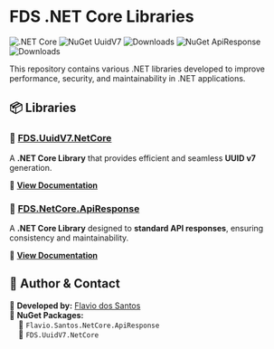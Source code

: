 # FDS .NET Core Libraries

![.NET Core](https://img.shields.io/badge/.NET%20Core-8.0-blueviolet?style=flat&logo=dotnet) 
![NuGet UuidV7](https://img.shields.io/nuget/v/Flavio.Santos.UuidV7.NetCore?label=NuGet%20UuidV7) 
![Downloads](https://img.shields.io/nuget/dt/Flavio.Santos.UuidV7.NetCore?label=Downloads) 
![NuGet ApiResponse](https://img.shields.io/nuget/v/Flavio.Santos.NetCore.ApiResponse?label=NuGet%20ApiResponse) 
![Downloads](https://img.shields.io/nuget/dt/Flavio.Santos.NetCore.ApiResponse?label=Downloads)

This repository contains various .NET libraries developed to improve performance, security, and maintainability in .NET applications.

## 📦 Libraries

### 🔹 [FDS.UuidV7.NetCore](FDS.UuidV7.NetCore/src/README.md)

A **.NET Core Library** that provides efficient and seamless **UUID v7** generation.

🔗 **[View Documentation](FDS.UuidV7.NetCore/src/README.md)**

### 🔹 [FDS.NetCore.ApiResponse](FDS.NetCore.ApiResponse/README.md)

A **.NET Core Library** designed to **standard API responses**, ensuring consistency and maintainability.

🔗 **[View Documentation](FDS.NetCore.ApiResponse/README.md)**


## 🔗 Author & Contact

📌 **Developed by:** [Flavio dos Santos](https://www.linkedin.com/in/flavio-santos-ti/)  
📌 **NuGet Packages:**  
&nbsp;&nbsp;&nbsp;&nbsp;🔹 `Flavio.Santos.NetCore.ApiResponse`  
&nbsp;&nbsp;&nbsp;&nbsp;🔹 `FDS.UuidV7.NetCore`
